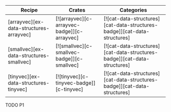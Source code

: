 | Recipe | Crates | Categories |
|--------|--------|------------|
| [arrayvec][ex-data-structures-arrayvec] | [![arrayvec][c-arrayvec-badge]][c-arrayvec] | [![cat-data-structures][cat-data-structures-badge]][cat-data-structures] |
| [smallvec][ex-data-structures-smallvec] | [![smallvec][c-smallvec-badge]][c-smallvec] | [![cat-data-structures][cat-data-structures-badge]][cat-data-structures] |
| [tinyvec][ex-data-structures-tinyvec] | [![tinyvec][c-tinyvec-badge]][c-tinyvec] | [![cat-data-structures][cat-data-structures-badge]][cat-data-structures] |

<div class="hidden">
TODO P1
</div>
